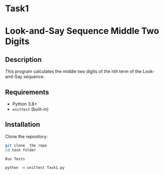# Task1

# Look-and-Say Sequence Middle Two Digits

## Description
This program calculates the middle two digits of the nth term of the Look-and-Say sequence. 

## Requirements
- Python 3.8+
- `unittest` (built-in)

## Installation
Clone the repository:

```bash
git clone  the repo
cd task folder

Run Tests

python -m unittest Task1.py